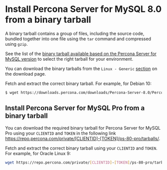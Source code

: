 # Install Percona Server for MySQL 8.0 from a binary tarball

A binary tarball contains a group of files, including the source code, bundled together into one file using the `tar` command and compressed using `gzip`. 

See the list of the [binary tarball available based on the Percona Server for MySQL version](binary-tarball-names.md) to select the right tarball for your environment.
    
You can download the binary tarballs from the `Linux - Generic` [section](https://www.percona.com/downloads) on the download page.

Fetch and extract the correct binary tarball. For example, for Debian 10:

```{.bash data-prompt="$"}
$ wget https://downloads.percona.com/downloads/Percona-Server-8.0/Percona-Server-8.0.26-16/binary/tarball/Percona-Server-8.0.26-16-Linux.x86_64.glibc2.12.tar.gz
```

## Install Percona Server for MySQL Pro from a binary tarball

You can download the required binary tarball for Percona Server for MySQL Pro using your `CLIENTID` and `TOKEN` in the following link https://repo.percona.com/private/[CLIENTID]-[TOKEN]/ps-80-pro/tarballs/.

Fetch and extract the correct binary tarball using your `CLIENTID` and `TOKEN`. For example, for Oracle Linux 9:

```{.bash data-prompt="$"}
wget https://repo.percona.com/private/[CLIENTID]-[TOKEN]/ps-80-pro/tarballs/Percona-Server-8.0.35-27/Percona-Server-Pro-8.0.35-27-Linux.x86_64.glibc2.34-debug.tar.gz
```

